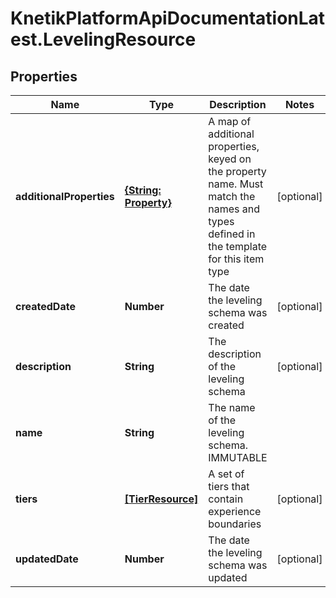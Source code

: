 # KnetikPlatformApiDocumentationLatest.LevelingResource

## Properties
Name | Type | Description | Notes
------------ | ------------- | ------------- | -------------
**additionalProperties** | [**{String: Property}**](Property.md) | A map of additional properties, keyed on the property name.  Must match the names and types defined in the template for this item type | [optional] 
**createdDate** | **Number** | The date the leveling schema was created | [optional] 
**description** | **String** | The description of the leveling schema | [optional] 
**name** | **String** | The name of the leveling schema.  IMMUTABLE | 
**tiers** | [**[TierResource]**](TierResource.md) | A set of tiers that contain experience boundaries | [optional] 
**updatedDate** | **Number** | The date the leveling schema was updated | [optional] 


